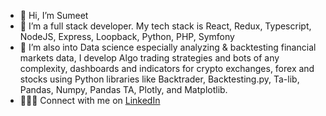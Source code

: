 - 👋 Hi, I’m Sumeet
- 👀 I’m a full stack developer. My tech stack is React, Redux, Typescript, NodeJS, Express, Loopback, Python, PHP, Symfony
- 🌱 I’m also into Data science especially analyzing & backtesting financial markets data, I develop Algo trading strategies and bots of any complexity, dashboards and indicators for crypto exchanges, forex and stocks using Python libraries like Backtrader, Backtesting.py, Ta-lib, Pandas, Numpy, Pandas TA, Plotly, and Matplotlib.
- 🧑🏻‍💻 Connect with me on [LinkedIn](https://www.linkedin.com/in/sumeet-badiger-a668a390/)
